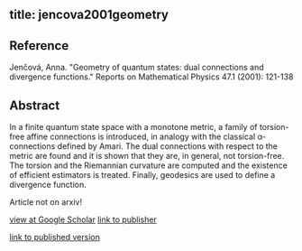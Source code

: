 title: jencova2001geometry
---


## Reference

Jenčová, Anna. "Geometry of quantum states: dual connections and divergence functions." Reports on Mathematical Physics 47.1 (2001): 121-138

## Abstract 

In a finite quantum state space with a monotone metric, a family of torsion-free affine connections is introduced, in analogy with the classical α-connections defined by Amari. The dual connections with respect to the metric are found and it is shown that they are, in general, not torsion-free. The torsion and the Riemannian curvature are computed and the existence of efficient estimators is treated. Finally, geodesics are used to define a divergence function.



Article not on arxiv!

[view at Google Scholar](https://scholar.google.com/scholar?oi=bibs&hl=sk&cluster=9027953267950939166)
[link to publisher](https://www.sciencedirect.com/science/article/abs/pii/S0034487701900084)


[link to published version](http://www.mat.savba.sk/~jencova/pdf/geom.pdf)

